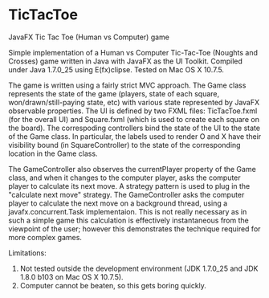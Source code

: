 TicTacToe
=========

JavaFX Tic Tac Toe (Human vs Computer) game

Simple implementation of a Human vs Computer Tic-Tac-Toe (Noughts and Crosses) game written in Java with JavaFX
as the UI Toolkit. Compiled under Java 1.7.0_25 using E(fx)clipse. Tested on Mac OS X 10.7.5.

The game is written using a fairly strict MVC approach. The Game class represents the state of the game (players, 
state of each square, won/drawn/still-paying state, etc) with various state represented by JavaFX observable properties.
The UI is defined by two FXML files: TicTacToe.fxml (for the overall UI) and Square.fxml (which is used to create each
square on the board). The correspoding controllers bind the state of the UI to the state of the Game class. In particular, 
the labels used to render O and X have their visibility bound (in SquareController) to the state of the corresponding 
location in the Game class.

The GameController also observes the currentPlayer property of the Game class, and when it changes to the computer player,
asks the computer player to calculate its next move. A strategy pattern is used to plug in the "calculate next move" 
strategy. The GameController asks the computer player to calculate the next move on a background thread, using a 
javafx.concurrent.Task implementaion. This is not really necessary as in such a simple game this calculation is 
effectively instantaneous from the viewpoint of the user; however this demonstrates the technique required for more
complex games.

Limitations:
1. Not tested outside the development environment (JDK 1.7.0_25 and JDK 1.8.0 b103 on Mac OS X 10.7.5).
2. Computer cannot be beaten, so this gets boring quickly.
